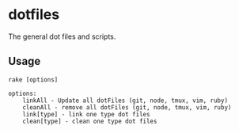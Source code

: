 # dotfiles 
The general dot files and scripts.


## Usage

```
rake [options]

options:
	linkAll - Update all dotFiles (git, node, tmux, vim, ruby)
	cleanAll - remove all dotFiles (git, node, tmux, vim, ruby)
	link[type] - link one type dot files
	clean[type] - clean one type dot files
```

